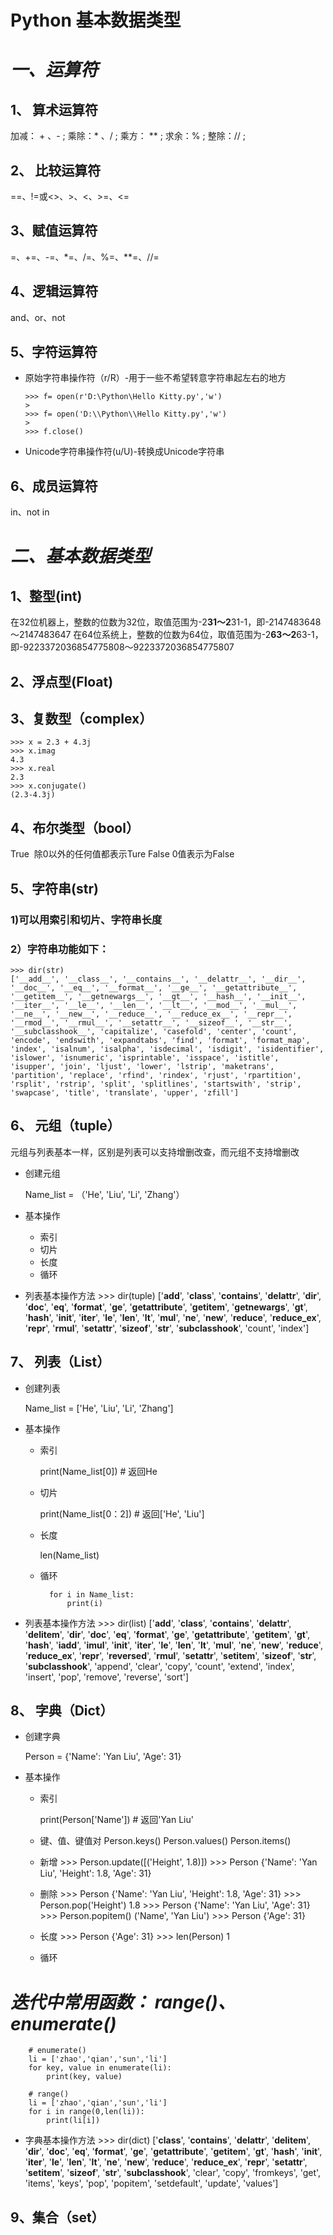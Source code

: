 **Python 基本数据类型**
=====
# ***一、运算符***

## 1、 算术运算符
  加减： + 、- ;
  乘除：* 、/ ;
  乘方： **  ;
  求余：%  ;
  整除：//  ;

## 2、 比较运算符
==、!=或<>、>、<、>=、<=
## 3、赋值运算符
=、+=、-=、\*=、/=、%=、\**=、//=
## 4、逻辑运算符
and、or、not
## 5、字符运算符
* 原始字符串操作符（r/R）-用于一些不希望转意字符串起左右的地方

      >>> f= open(r'D:\Python\Hello Kitty.py','w')
      >
      >>> f= open('D:\\Python\\Hello Kitty.py','w')
      >
      >>> f.close()
* Unicode字符串操作符(u/U)-转换成Unicode字符串


## 6、成员运算符
in、not in

# ***二、基本数据类型***
## 1、整型(int)
在32位机器上，整数的位数为32位，取值范围为-2**31～2**31-1，即-2147483648～2147483647
在64位系统上，整数的位数为64位，取值范围为-2**63～2**63-1，即-9223372036854775808～9223372036854775807

## 2、浮点型(Float)

## 3、复数型（complex）

    >>> x = 2.3 + 4.3j
    >>> x.imag
    4.3
    >>> x.real
    2.3
    >>> x.conjugate()
    (2.3-4.3j)


## 4、布尔类型（bool）
True  除0以外的任何值都表示Ture
False 0值表示为False

## 5、字符串(str)
### 1)可以用索引和切片、字符串长度
### 2）字符串功能如下：
    >>> dir(str)
    ['__add__', '__class__', '__contains__', '__delattr__', '__dir__', '__doc__', '__eq__', '__format__', '__ge__', '__getattribute__', '__getitem__', '__getnewargs__', '__gt__', '__hash__', '__init__', '__iter__', '__le__', '__len__', '__lt__', '__mod__', '__mul__', '__ne__', '__new__', '__reduce__', '__reduce_ex__', '__repr__', '__rmod__', '__rmul__', '__setattr__', '__sizeof__', '__str__', '__subclasshook__', 'capitalize', 'casefold', 'center', 'count', 'encode', 'endswith', 'expandtabs', 'find', 'format', 'format_map', 'index', 'isalnum', 'isalpha', 'isdecimal', 'isdigit', 'isidentifier', 'islower', 'isnumeric', 'isprintable', 'isspace', 'istitle', 'isupper', 'join', 'ljust', 'lower', 'lstrip', 'maketrans', 'partition', 'replace', 'rfind', 'rindex', 'rjust', 'rpartition', 'rsplit', 'rstrip', 'split', 'splitlines', 'startswith', 'strip', 'swapcase', 'title', 'translate', 'upper', 'zfill']

## 6、 元组（tuple）

元组与列表基本一样，区别是列表可以支持增删改查，而元组不支持增删改

- 创建元组

    Name_list = （'He', 'Liu', 'Li', 'Zhang'）

- 基本操作
    - 索引
    - 切片
    - 长度
    - 循环
- 列表基本操作方法
        >>> dir(tuple)
        ['__add__', '__class__', '__contains__', '__delattr__', '__dir__', '__doc__', '__eq__', '__format__', '__ge__', '__getattribute__', '__getitem__', '__getnewargs__', '__gt__', '__hash__', '__init__', '__iter__', '__le__', '__len__', '__lt__', '__mul__', '__ne__', '__new__', '__reduce__', '__reduce_ex__', '__repr__', '__rmul__', '__setattr__', '__sizeof__', '__str__', '__subclasshook__', 'count', 'index']

## 7、 列表（List）

- 创建列表

    Name_list = ['He', 'Liu', 'Li', 'Zhang']

- 基本操作
    - 索引

        print(Name_list[0])          # 返回He

    - 切片

        print(Name_list[0：2])       # 返回['He', 'Liu']

    - 长度

        len(Name_list)

    - 循环

            for i in Name_list:
                print(i)

- 列表基本操作方法
        >>> dir(list)
        ['__add__', '__class__', '__contains__', '__delattr__', '__delitem__', '__dir__', '__doc__', '__eq__', '__format__', '__ge__', '__getattribute__', '__getitem__', '__gt__', '__hash__', '__iadd__', '__imul__', '__init__', '__iter__', '__le__', '__len__', '__lt__', '__mul__', '__ne__', '__new__', '__reduce__', '__reduce_ex__', '__repr__', '__reversed__', '__rmul__', '__setattr__', '__setitem__', '__sizeof__', '__str__', '__subclasshook__', 'append', 'clear', 'copy', 'count', 'extend', 'index', 'insert', 'pop', 'remove', 'reverse', 'sort']


## 8、 字典（Dict）

- 创建字典

    Person = {'Name': 'Yan Liu', 'Age': 31}

- 基本操作
    - 索引

        print(Person['Name'])          # 返回'Yan Liu'

    - 键、值、键值对
            Person.keys()
            Person.values()
            Person.items()
    - 新增
            >>> Person.update([('Height', 1.8)])
            >>> Person
            {'Name': 'Yan Liu', 'Height': 1.8, 'Age': 31}
    - 删除
            >>> Person
            {'Name': 'Yan Liu', 'Height': 1.8, 'Age': 31}
            >>> Person.pop('Height')
            1.8
            >>> Person
            {'Name': 'Yan Liu', 'Age': 31}
            >>> Person.popitem()
            ('Name', 'Yan Liu')
            >>> Person
            {'Age': 31}
    - 长度
            >>> Person
            {'Age': 31}
            >>> len(Person)
            1

    - 循环

***迭代中常用函数： range()、  enumerate()***
========

        # enumerate()
        li = ['zhao','qian','sun','li']
        for key, value in enumerate(li):
            print(key, value)

        # range()
        li = ['zhao','qian','sun','li']
        for i in range(0,len(li)):
            print(li[i])

- 字典基本操作方法
        >>> dir(dict)
        ['__class__', '__contains__', '__delattr__', '__delitem__', '__dir__', '__doc__', '__eq__', '__format__', '__ge__', '__getattribute__', '__getitem__', '__gt__', '__hash__', '__init__', '__iter__', '__le__', '__len__', '__lt__', '__ne__', '__new__', '__reduce__', '__reduce_ex__', '__repr__', '__setattr__', '__setitem__', '__sizeof__', '__str__', '__subclasshook__', 'clear', 'copy', 'fromkeys', 'get', 'items', 'keys', 'pop', 'popitem', 'setdefault', 'update', 'values']

## 9、集合（set）

